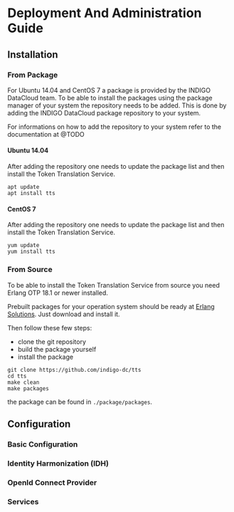 # Deployment And Administration Guide 
## Installation
### From Package 
For Ubuntu 14.04 and CentOS 7 a package is provided by the INDIGO DataCloud
team.
To be able to install the packages using the package manager of your system the 
repository needs to be added. This is done by adding the INDIGO DataCloud
package repository to your system.

For informations on how to add the repository to your system refer to the
documentation at @TODO

#### Ubuntu 14.04 
After adding the repository one needs to update the package list and then install
the Token Translation Service.
```
apt update
apt install tts
```

#### CentOS 7
After adding the repository one needs to update the package list and then install
the Token Translation Service.
```
yum update
yum install tts
```

### From Source
To be able to install the Token Translation Service from source you need Erlang
OTP 18.1 or newer installed.

Prebuilt packages for your operation system should be ready at [Erlang Solutions](https://www.erlang-solutions.com/resources/download.html).
Just download and install it.

Then follow these few steps:
- clone the git repository
- build the package yourself
- install the package
```
git clone https://github.com/indigo-dc/tts
cd tts
make clean
make packages
```
the package can be found in `./package/packages`.

## Configuration
### Basic Configuration
### Identity Harmonization (IDH)
### OpenId Connect Provider 
### Services 

